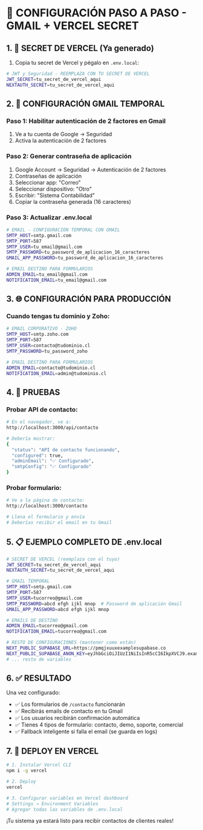 # 🔧 CONFIGURACIÓN PASO A PASO - GMAIL + VERCEL SECRET

## 1. 🔐 SECRET DE VERCEL (Ya generado)

1. Copia tu secret de Vercel y pégalo en `.env.local`:

```bash
# JWT y Seguridad - REEMPLAZA CON TU SECRET DE VERCEL
JWT_SECRET=tu_secret_de_vercel_aqui
NEXTAUTH_SECRET=tu_secret_de_vercel_aqui
```

## 2. 📧 CONFIGURACIÓN GMAIL TEMPORAL

### Paso 1: Habilitar autenticación de 2 factores en Gmail
1. Ve a tu cuenta de Google → Seguridad
2. Activa la autenticación de 2 factores

### Paso 2: Generar contraseña de aplicación
1. Google Account → Seguridad → Autenticación de 2 factores
2. Contraseñas de aplicación
3. Seleccionar app: "Correo"
4. Seleccionar dispositivo: "Otro"
5. Escribir: "Sistema Contabilidad"
6. Copiar la contraseña generada (16 caracteres)

### Paso 3: Actualizar .env.local
```bash
# EMAIL - CONFIGURACIÓN TEMPORAL CON GMAIL
SMTP_HOST=smtp.gmail.com
SMTP_PORT=587
SMTP_USER=tu_email@gmail.com
SMTP_PASSWORD=tu_password_de_aplicacion_16_caracteres
GMAIL_APP_PASSWORD=tu_password_de_aplicacion_16_caracteres

# EMAIL DESTINO PARA FORMULARIOS
ADMIN_EMAIL=tu_email@gmail.com
NOTIFICATION_EMAIL=tu_email@gmail.com
```

## 3. 🌐 CONFIGURACIÓN PARA PRODUCCIÓN

### Cuando tengas tu dominio y Zoho:
```bash
# EMAIL CORPORATIVO - ZOHO
SMTP_HOST=smtp.zoho.com
SMTP_PORT=587
SMTP_USER=contacto@tudominio.cl
SMTP_PASSWORD=tu_password_zoho

# EMAIL DESTINO PARA FORMULARIOS
ADMIN_EMAIL=contacto@tudominio.cl
NOTIFICATION_EMAIL=admin@tudominio.cl
```

## 4. 🧪 PRUEBAS

### Probar API de contacto:
```bash
# En el navegador, ve a:
http://localhost:3000/api/contacto

# Debería mostrar:
{
  "status": "API de contacto funcionando",
  "configured": true,
  "adminEmail": "✅ Configurado",
  "smtpConfig": "✅ Configurado"
}
```

### Probar formulario:
```bash
# Ve a la página de contacto:
http://localhost:3000/contacto

# Llena el formulario y envía
# Deberías recibir el email en tu Gmail
```

## 5. 📋 EJEMPLO COMPLETO DE .env.local

```bash
# SECRET DE VERCEL (reemplaza con el tuyo)
JWT_SECRET=tu_secret_de_vercel_aqui
NEXTAUTH_SECRET=tu_secret_de_vercel_aqui

# GMAIL TEMPORAL
SMTP_HOST=smtp.gmail.com
SMTP_PORT=587
SMTP_USER=tucorreo@gmail.com
SMTP_PASSWORD=abcd efgh ijkl mnop  # Password de aplicación Gmail
GMAIL_APP_PASSWORD=abcd efgh ijkl mnop

# EMAILS DE DESTINO
ADMIN_EMAIL=tucorreo@gmail.com
NOTIFICATION_EMAIL=tucorreo@gmail.com

# RESTO DE CONFIGURACIONES (mantener como están)
NEXT_PUBLIC_SUPABASE_URL=https://pmqjxuuxexamplesupabase.co
NEXT_PUBLIC_SUPABASE_ANON_KEY=eyJhbGciOiJIUzI1NiIsInR5cCI6IkpXVCJ9.example_key
# ... resto de variables
```

## 6. ✅ RESULTADO

Una vez configurado:
- ✅ Los formularios de `/contacto` funcionarán
- ✅ Recibirás emails de contacto en tu Gmail
- ✅ Los usuarios recibirán confirmación automática
- ✅ Tienes 4 tipos de formulario: contacto, demo, soporte, comercial
- ✅ Fallback inteligente si falla el email (se guarda en logs)

## 7. 🚀 DEPLOY EN VERCEL

```bash
# 1. Instalar Vercel CLI
npm i -g vercel

# 2. Deploy
vercel

# 3. Configurar variables en Vercel dashboard
# Settings → Environment Variables
# Agregar todas las variables de .env.local
```

¡Tu sistema ya estará listo para recibir contactos de clientes reales!
